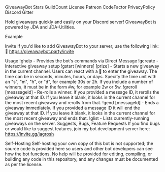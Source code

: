 GiveawayBot
Stars GuildCount License Patreon CodeFactor
PrivacyPolicy Discord Gitter

Hold giveaways quickly and easily on your Discord server! GiveawayBot is powered by JDA and JDA-Utilities.

Example

Invite
If you'd like to add GiveawayBot to your server, use the following link:
🔗 https://giveawaybot.party/invite

Usage
!ghelp - Provides the bot's commands via Direct Message
!gcreate - Interactive giveaway setup
!gstart <time> [winners] [prize] - Starts a new giveaway in the current channel. Users can react with a 🎉 to enter the giveaway. The time can be in seconds, minutes, hours, or days. Specify the time unit with an "s", "m", "h", or "d", for example 30s or 2h. If you include a number of winners, it must be in the form #w, for example 2w or 5w.
!greroll [messsageId] - Re-rolls a winner. If you provided a message ID, it rerolls the giveaway at that ID. If you leave it blank, it looks in the current channel for the most recent giveaway and rerolls from that.
!gend [messageId] - Ends a giveaway immediately. If you provided a message ID it will end the giveaway at that ID. If you leave it blank, it looks in the current channel for the most recent giveaway and ends that.
!glist - Lists currently-running giveaways on the server.
Suggests, Bugs, Feature Requests
If you find bugs or would like to suggest features, join my bot development server here: https://invite.gg/jagrosh

Self-Hosting
Self-hosting your own copy of this bot is not supported; the source code is provided here so users and other bot developers can see how the bot functions. No help will be provided for editing, compiling, or building any code in this repository, and any changes must be documented as per the license.
